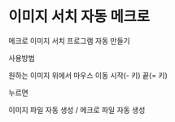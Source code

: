 # 이미지 서치 자동 메크로

메크로 이미지 서치 프로그램 자동 만들기

사용방법


원하는 이미지 위에서 마우스 이동 시작(- 키) 끝(= 키)

누르면

이미지 파일 자동 생성 / 메크로 파일 자동 생성
